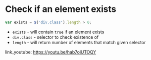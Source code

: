 # Check if an element exists

```javascript
var exists = $('div.class').length > 0;
```

- `exists` - will contain ```true``` if an element exists
- `div.class` - selector to check existence of
- `length` - will return number of elements that match given selector


link_youtube: https://youtu.be/hab7olUTOQY
